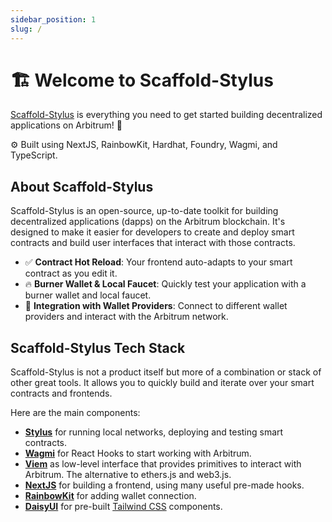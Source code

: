 ```yaml
---
sidebar_position: 1
slug: /
---
```


# 🏗 Welcome to Scaffold-Stylus

[Scaffold-Stylus](https://github.com/Arb-Stylus/scaffold-stylus) is everything you need to get started building decentralized applications on Arbitrum! 🚀

⚙️ Built using NextJS, RainbowKit, Hardhat, Foundry, Wagmi, and TypeScript.

<!-- <div style={{ position: "relative", paddingBottom: "56.25%", height: 0, overflow: "hidden" }}>
  <iframe
    src=""
    title="Scaffold-Stylus Intro Video"
    allow="accelerometer; autoplay; clipboard-write; encrypted-media; gyroscope; picture-in-picture"
    allowFullScreen
    style={{
      position: "absolute",
      top: 0,
      left: 0,
      width: "100%",
      height: "100%",
      border: 0
    }}
  />
</div> -->

## About Scaffold-Stylus

Scaffold-Stylus is an open-source, up-to-date toolkit for building decentralized applications (dapps) on the Arbitrum blockchain. It's designed to make it easier for developers to create and deploy smart contracts and build user interfaces that interact with those contracts.

- ✅ **Contract Hot Reload**: Your frontend auto-adapts to your smart contract as you edit it.
- 🔥 **Burner Wallet & Local Faucet**: Quickly test your application with a burner wallet and local faucet.
- 🔐 **Integration with Wallet Providers**: Connect to different wallet providers and interact with the Arbitrum network.

## Scaffold-Stylus Tech Stack

Scaffold-Stylus is not a product itself but more of a combination or stack of other great tools. It allows you to quickly build and iterate over your smart contracts and frontends.

Here are the main components:

- [**Stylus**](https://docs.arbitrum.io/stylus/gentle-introduction) for running local networks, deploying and testing smart contracts.
- [**Wagmi**](https://wagmi.sh/react/getting-started) for React Hooks to start working with Arbitrum.
- [**Viem**](https://viem.sh/docs/getting-started.html) as low-level interface that provides primitives to interact with Arbitrum. The alternative to ethers.js and web3.js.
- [**NextJS**](https://nextjs.org/docs) for building a frontend, using many useful pre-made hooks.
- [**RainbowKit**](https://www.rainbowkit.com/docs/) for adding wallet connection.
- [**DaisyUI**](https://daisyui.com/docs/) for pre-built [Tailwind CSS](https://tailwindui.com/components) components.
